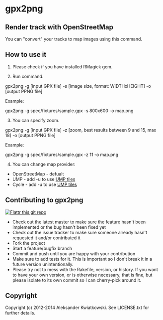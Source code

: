 gpx2png
=======

Render track with OpenStreetMap
---------------------

You can "convert" your tracks to map images using this command.


How to use it
-------------

1. Please check if you have installed RMagick gem.

2. Run command.

  gpx2png -g [input GPX file] -s [image size, format: WIDTHxHEIGHT] -o [output PPNG file]

  Example:

  gpx2png -g spec/fixtures/sample.gpx -s 800x600 -o map.png

3. You can specify zoom.

  gpx2png -g [input GPX file] -z [zoom, best results between 9 and 15, max 18] -o [output PPNG file]

  Example:

  gpx2png -g spec/fixtures/sample.gpx -z 11 -o map.png

4. You can change map provider:

  * OpenStreetMap - defualt
  * UMP - add -u to use [UMP tiles](http://ump.waw.pl/)
  * Cycle - add -u to use [UMP tiles](http://ump.waw.pl/)


Contributing to gpx2png
-------------------------------

[![Flattr this git repo](http://api.flattr.com/button/flattr-badge-large.png)](https://flattr.com/submit/auto?user_id=bobik314&url=https://github.com/akwiatkowski/gpx2png&title=gpx2png&language=en_GB&tags=github&category=software)

* Check out the latest master to make sure the feature hasn't been implemented or the bug hasn't been fixed yet
* Check out the issue tracker to make sure someone already hasn't requested it and/or contributed it
* Fork the project
* Start a feature/bugfix branch
* Commit and push until you are happy with your contribution
* Make sure to add tests for it. This is important so I don't break it in a future version unintentionally.
* Please try not to mess with the Rakefile, version, or history. If you want to have your own version, or is otherwise necessary, that is fine, but please isolate to its own commit so I can cherry-pick around it.


Copyright
---------

Copyright (c) 2012-2014 Aleksander Kwiatkowski. See LICENSE.txt for
further details.

